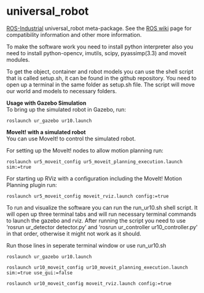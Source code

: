 universal_robot
======

[ROS-Industrial](http://wiki.ros.org/Industrial) universal_robot meta-package. See the [ROS wiki](http://wiki.ros.org/universal_robot) page for compatibility information and other more information.

To make the software work you need to install python interpreter also you need to install python-opencv, imutils, scipy, pyassimp(3.3) and moveit modules.

To get the object, container and robot models you can use the shell script that is called setup.sh, it can be found in the github repository. You need to open up a terminal in the same folder as setup.sh file. The script will move our world and models to necessary folders.

__Usage with Gazebo Simulation__  
To bring up the simulated robot in Gazebo, run:

```roslaunch ur_gazebo ur10.launch```

__MoveIt! with a simulated robot__  
You can use MoveIt! to control the simulated robot.  

For setting up the MoveIt! nodes to allow motion planning run:

```roslaunch ur5_moveit_config ur5_moveit_planning_execution.launch sim:=true```

For starting up RViz with a configuration including the MoveIt! Motion Planning plugin run:

```roslaunch ur5_moveit_config moveit_rviz.launch config:=true```

To run and visualize the software you can run the run_ur10.sh shell script. It will open up three terminal tabs and will run necessary terminal commands to launch the gazebo and rviz. After running the script you need to use ‘rosrun ur_detector detector.py’ and ‘rosrun ur_controller ur10_controller.py’ in that order, otherwise it might not work as it should.

Run those lines in seperate terminal window or use run_ur10.sh

```roslaunch ur_gazebo ur10.launch```

```roslaunch ur10_moveit_config ur10_moveit_planning_execution.launch sim:=true use_gui:=false```

```roslaunch ur10_moveit_config moveit_rviz.launch config:=true```



